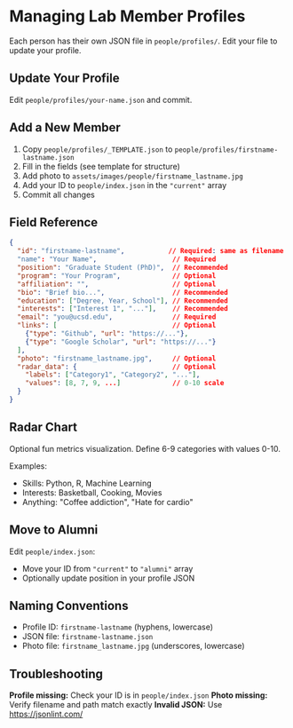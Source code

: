 # Managing Lab Member Profiles

Each person has their own JSON file in `people/profiles/`. Edit your file to update your profile.

## Update Your Profile

Edit `people/profiles/your-name.json` and commit.

## Add a New Member

1. Copy `people/profiles/_TEMPLATE.json` to `people/profiles/firstname-lastname.json`
2. Fill in the fields (see template for structure)
3. Add photo to `assets/images/people/firstname_lastname.jpg`
4. Add your ID to `people/index.json` in the `"current"` array
5. Commit all changes

## Field Reference

```json
{
  "id": "firstname-lastname",           // Required: same as filename
  "name": "Your Name",                   // Required
  "position": "Graduate Student (PhD)",  // Recommended
  "program": "Your Program",             // Optional
  "affiliation": "",                     // Optional
  "bio": "Brief bio...",                 // Recommended
  "education": ["Degree, Year, School"], // Recommended
  "interests": ["Interest 1", "..."],    // Recommended
  "email": "you@ucsd.edu",               // Required
  "links": [                             // Optional
    {"type": "Github", "url": "https://..."},
    {"type": "Google Scholar", "url": "https://..."}
  ],
  "photo": "firstname_lastname.jpg",     // Optional
  "radar_data": {                        // Optional
    "labels": ["Category1", "Category2", "..."],
    "values": [8, 7, 9, ...]             // 0-10 scale
  }
}
```

## Radar Chart

Optional fun metrics visualization. Define 6-9 categories with values 0-10.

Examples:
- Skills: Python, R, Machine Learning
- Interests: Basketball, Cooking, Movies
- Anything: "Coffee addiction", "Hate for cardio"

## Move to Alumni

Edit `people/index.json`:
- Move your ID from `"current"` to `"alumni"` array
- Optionally update position in your profile JSON

## Naming Conventions

- Profile ID: `firstname-lastname` (hyphens, lowercase)
- JSON file: `firstname-lastname.json`
- Photo file: `firstname_lastname.jpg` (underscores, lowercase)

## Troubleshooting

**Profile missing:** Check your ID is in `people/index.json`
**Photo missing:** Verify filename and path match exactly
**Invalid JSON:** Use https://jsonlint.com/
